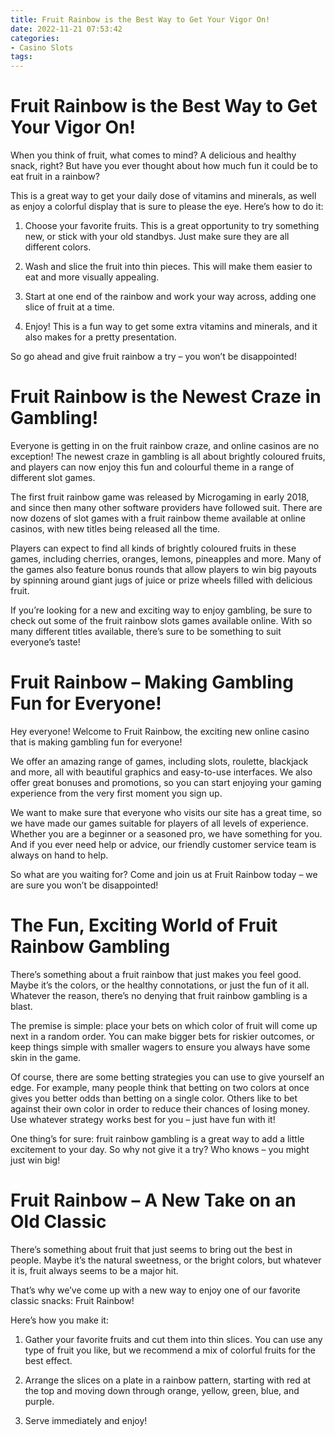```yaml
---
title: Fruit Rainbow is the Best Way to Get Your Vigor On!
date: 2022-11-21 07:53:42
categories:
- Casino Slots
tags:
---
```



#  Fruit Rainbow is the Best Way to Get Your Vigor On!

When you think of fruit, what comes to mind? A delicious and healthy snack, right? But have you ever thought about how much fun it could be to eat fruit in a rainbow?

This is a great way to get your daily dose of vitamins and minerals, as well as enjoy a colorful display that is sure to please the eye. Here’s how to do it:

1. Choose your favorite fruits. This is a great opportunity to try something new, or stick with your old standbys. Just make sure they are all different colors.

2. Wash and slice the fruit into thin pieces. This will make them easier to eat and more visually appealing.

3. Start at one end of the rainbow and work your way across, adding one slice of fruit at a time.

4. Enjoy! This is a fun way to get some extra vitamins and minerals, and it also makes for a pretty presentation.

So go ahead and give fruit rainbow a try – you won’t be disappointed!

#  Fruit Rainbow is the Newest Craze in Gambling!

Everyone is getting in on the fruit rainbow craze, and online casinos are no exception! The newest craze in gambling is all about brightly coloured fruits, and players can now enjoy this fun and colourful theme in a range of different slot games.

The first fruit rainbow game was released by Microgaming in early 2018, and since then many other software providers have followed suit. There are now dozens of slot games with a fruit rainbow theme available at online casinos, with new titles being released all the time.

Players can expect to find all kinds of brightly coloured fruits in these games, including cherries, oranges, lemons, pineapples and more. Many of the games also feature bonus rounds that allow players to win big payouts by spinning around giant jugs of juice or prize wheels filled with delicious fruit.

If you’re looking for a new and exciting way to enjoy gambling, be sure to check out some of the fruit rainbow slots games available online. With so many different titles available, there’s sure to be something to suit everyone’s taste!

#  Fruit Rainbow – Making Gambling Fun for Everyone!

Hey everyone! Welcome to Fruit Rainbow, the exciting new online casino that is making gambling fun for everyone!

We offer an amazing range of games, including slots, roulette, blackjack and more, all with beautiful graphics and easy-to-use interfaces. We also offer great bonuses and promotions, so you can start enjoying your gaming experience from the very first moment you sign up.

We want to make sure that everyone who visits our site has a great time, so we have made our games suitable for players of all levels of experience. Whether you are a beginner or a seasoned pro, we have something for you. And if you ever need help or advice, our friendly customer service team is always on hand to help.

So what are you waiting for? Come and join us at Fruit Rainbow today – we are sure you won’t be disappointed!

#  The Fun, Exciting World of Fruit Rainbow Gambling

There’s something about a fruit rainbow that just makes you feel good. Maybe it’s the colors, or the healthy connotations, or just the fun of it all. Whatever the reason, there’s no denying that fruit rainbow gambling is a blast.

The premise is simple: place your bets on which color of fruit will come up next in a random order. You can make bigger bets for riskier outcomes, or keep things simple with smaller wagers to ensure you always have some skin in the game.

Of course, there are some betting strategies you can use to give yourself an edge. For example, many people think that betting on two colors at once gives you better odds than betting on a single color. Others like to bet against their own color in order to reduce their chances of losing money. Use whatever strategy works best for you – just have fun with it!

One thing’s for sure: fruit rainbow gambling is a great way to add a little excitement to your day. So why not give it a try? Who knows – you might just win big!

#  Fruit Rainbow – A New Take on an Old Classic

There’s something about fruit that just seems to bring out the best in people. Maybe it’s the natural sweetness, or the bright colors, but whatever it is, fruit always seems to be a major hit.

That’s why we’ve come up with a new way to enjoy one of our favorite classic snacks: Fruit Rainbow!

Here’s how you make it:

1. Gather your favorite fruits and cut them into thin slices. You can use any type of fruit you like, but we recommend a mix of colorful fruits for the best effect.

2. Arrange the slices on a plate in a rainbow pattern, starting with red at the top and moving down through orange, yellow, green, blue, and purple.

3. Serve immediately and enjoy!